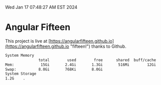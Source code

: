 Wed Jan 17 07:48:27 AM EST 2024

# Angular Fifteen


This project is live at [https://angularfifteen.github.io](https://angularfifteen.github.io "fifteen!") thanks to Github.

```bash
System Memory
               total        used        free      shared  buff/cache   available
Mem:            15Gi       2.4Gi       1.3Gi       516Mi        12Gi        12Gi
Swap:          8.0Gi       768Ki       8.0Gi
System Storage
1.2G	.
```
